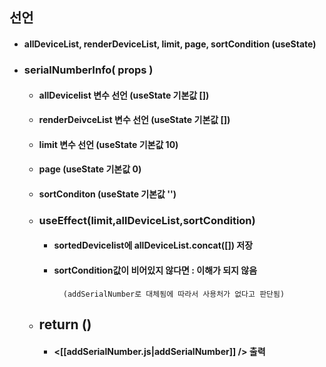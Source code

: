 ## 선언
- #### allDeviceList, renderDeviceList, limit, page, sortCondition (useState)

- ### serialNumberInfo( props )
	- #### allDevicelist 변수 선언 (useState 기본값 \[]) 
	- #### renderDeivceList 변수 선언 (useState 기본값 \[])
	- #### limit 변수 선언 (useState 기본값 10)
	- #### page (useState 기본값 0)
	- #### sortConditon (useState 기본값 '')
	- ### useEffect(limit,allDeviceList,sortCondition)
		- #### sortedDevicelist에 allDeviceList.concat(\[]) 저장
		- #### sortCondition값이 비어있지 않다면 : 이해가 되지 않음
				(addSerialNumber로 대체됨에 따라서 사용처가 없다고 판단됨)
	- ## return ()
		- #### <[[addSerialNumber.js|addSerialNumber]] /> 출력
